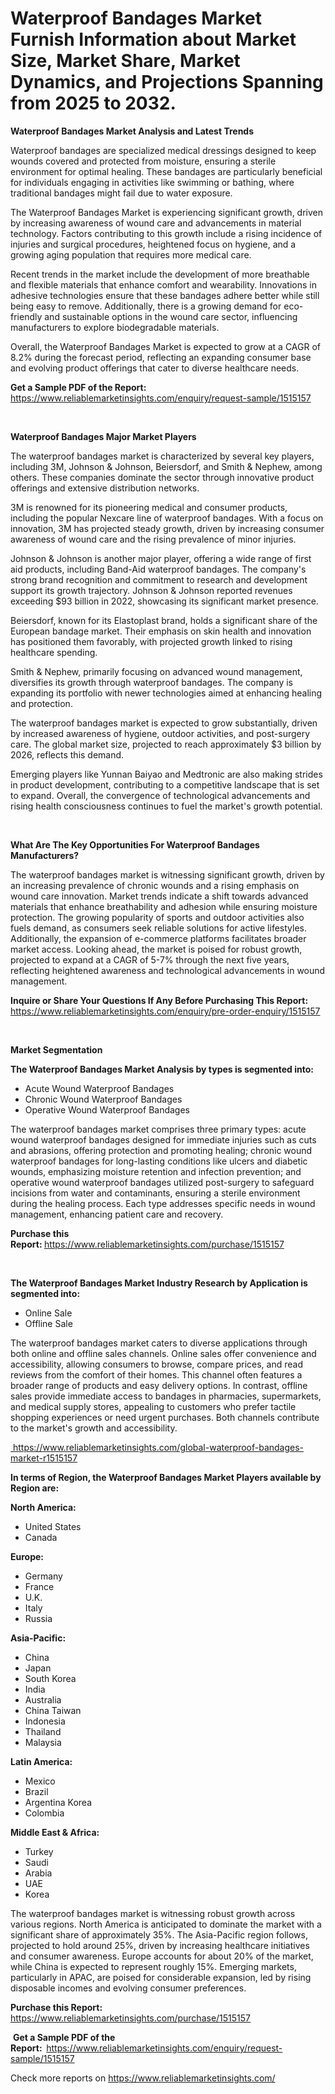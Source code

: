 <p><h1>Waterproof Bandages Market Furnish Information about Market Size, Market Share, Market Dynamics, and Projections Spanning from 2025 to 2032.</h1></p><p><strong>Waterproof Bandages Market Analysis and Latest Trends</strong></p>
<p><p>Waterproof bandages are specialized medical dressings designed to keep wounds covered and protected from moisture, ensuring a sterile environment for optimal healing. These bandages are particularly beneficial for individuals engaging in activities like swimming or bathing, where traditional bandages might fail due to water exposure.</p><p>The Waterproof Bandages Market is experiencing significant growth, driven by increasing awareness of wound care and advancements in material technology. Factors contributing to this growth include a rising incidence of injuries and surgical procedures, heightened focus on hygiene, and a growing aging population that requires more medical care.</p><p>Recent trends in the market include the development of more breathable and flexible materials that enhance comfort and wearability. Innovations in adhesive technologies ensure that these bandages adhere better while still being easy to remove. Additionally, there is a growing demand for eco-friendly and sustainable options in the wound care sector, influencing manufacturers to explore biodegradable materials.</p><p>Overall, the Waterproof Bandages Market is expected to grow at a CAGR of 8.2% during the forecast period, reflecting an expanding consumer base and evolving product offerings that cater to diverse healthcare needs.</p></p>
<p><strong>Get a Sample PDF of the Report:&nbsp;</strong> <a href="https://www.reliablemarketinsights.com/enquiry/request-sample/1515157?utm_campaign=2013&utm_medium=2&utm_source=Github&utm_content=ia&utm_term=08022025&utm_id=waterproof-bandages">https://www.reliablemarketinsights.com/enquiry/request-sample/1515157</a></p>
<p>&nbsp;</p>
<p><strong>Waterproof Bandages Major Market Players</strong></p>
<p><p>The waterproof bandages market is characterized by several key players, including 3M, Johnson & Johnson, Beiersdorf, and Smith & Nephew, among others. These companies dominate the sector through innovative product offerings and extensive distribution networks.</p><p>3M is renowned for its pioneering medical and consumer products, including the popular Nexcare line of waterproof bandages. With a focus on innovation, 3M has projected steady growth, driven by increasing consumer awareness of wound care and the rising prevalence of minor injuries.</p><p>Johnson & Johnson is another major player, offering a wide range of first aid products, including Band-Aid waterproof bandages. The company's strong brand recognition and commitment to research and development support its growth trajectory. Johnson & Johnson reported revenues exceeding $93 billion in 2022, showcasing its significant market presence.</p><p>Beiersdorf, known for its Elastoplast brand, holds a significant share of the European bandage market. Their emphasis on skin health and innovation has positioned them favorably, with projected growth linked to rising healthcare spending.</p><p>Smith & Nephew, primarily focusing on advanced wound management, diversifies its growth through waterproof bandages. The company is expanding its portfolio with newer technologies aimed at enhancing healing and protection.</p><p>The waterproof bandages market is expected to grow substantially, driven by increased awareness of hygiene, outdoor activities, and post-surgery care. The global market size, projected to reach approximately $3 billion by 2026, reflects this demand.</p><p>Emerging players like Yunnan Baiyao and Medtronic are also making strides in product development, contributing to a competitive landscape that is set to expand. Overall, the convergence of technological advancements and rising health consciousness continues to fuel the market's growth potential.</p></p>
<p>&nbsp;</p>
<p><strong>What Are The Key Opportunities For Waterproof Bandages Manufacturers?</strong></p>
<p><p>The waterproof bandages market is witnessing significant growth, driven by an increasing prevalence of chronic wounds and a rising emphasis on wound care innovation. Market trends indicate a shift towards advanced materials that enhance breathability and adhesion while ensuring moisture protection. The growing popularity of sports and outdoor activities also fuels demand, as consumers seek reliable solutions for active lifestyles. Additionally, the expansion of e-commerce platforms facilitates broader market access. Looking ahead, the market is poised for robust growth, projected to expand at a CAGR of 5-7% through the next five years, reflecting heightened awareness and technological advancements in wound management.</p></p>
<p><strong>Inquire or Share Your Questions If Any Before Purchasing This Report:</strong> <a href="https://www.reliablemarketinsights.com/enquiry/pre-order-enquiry/1515157?utm_campaign=2013&utm_medium=2&utm_source=Github&utm_content=ia&utm_term=08022025&utm_id=waterproof-bandages">https://www.reliablemarketinsights.com/enquiry/pre-order-enquiry/1515157</a></p>
<p>&nbsp;</p>
<p><strong>Market Segmentation</strong></p>
<p><strong>The Waterproof Bandages Market Analysis by types is segmented into:</strong></p>
<p><ul><li>Acute Wound Waterproof Bandages</li><li>Chronic Wound Waterproof Bandages</li><li>Operative Wound Waterproof Bandages</li></ul></p>
<p><p>The waterproof bandages market comprises three primary types: acute wound waterproof bandages designed for immediate injuries such as cuts and abrasions, offering protection and promoting healing; chronic wound waterproof bandages for long-lasting conditions like ulcers and diabetic wounds, emphasizing moisture retention and infection prevention; and operative wound waterproof bandages utilized post-surgery to safeguard incisions from water and contaminants, ensuring a sterile environment during the healing process. Each type addresses specific needs in wound management, enhancing patient care and recovery.</p></p>
<p><strong>Purchase this Report:&nbsp;</strong><a href="https://www.reliablemarketinsights.com/purchase/1515157?utm_campaign=2013&utm_medium=2&utm_source=Github&utm_content=ia&utm_term=08022025&utm_id=waterproof-bandages">https://www.reliablemarketinsights.com/purchase/1515157</a></p>
<p>&nbsp;</p>
<p><strong>The Waterproof Bandages Market Industry Research by Application is segmented into:</strong></p>
<p><ul><li>Online Sale</li><li>Offline Sale</li></ul></p>
<p><p>The waterproof bandages market caters to diverse applications through both online and offline sales channels. Online sales offer convenience and accessibility, allowing consumers to browse, compare prices, and read reviews from the comfort of their homes. This channel often features a broader range of products and easy delivery options. In contrast, offline sales provide immediate access to bandages in pharmacies, supermarkets, and medical supply stores, appealing to customers who prefer tactile shopping experiences or need urgent purchases. Both channels contribute to the market's growth and accessibility.</p></p>
<p><a href="https://www.reliablemarketinsights.com/global-waterproof-bandages-market-r1515157?utm_campaign=2013&utm_medium=2&utm_source=Github&utm_content=ia&utm_term=08022025&utm_id=waterproof-bandages">&nbsp;https://www.reliablemarketinsights.com/global-waterproof-bandages-market-r1515157</a></p>
<p><strong>In terms of Region, the Waterproof Bandages Market Players available by Region are:</strong></p>
<p>
    <p> <strong> North America: </strong>
        <ul>
            <li>United States</li>
            <li>Canada</li>
        </ul>
        </p> 
    <p> <strong> Europe: </strong>
        <ul>
            <li>Germany</li>
            <li>France</li>
            <li>U.K.</li>
            <li>Italy</li>
            <li>Russia</li>
        </ul>
        </p> 
    <p> <strong> Asia-Pacific: </strong>
        <ul>
            <li>China</li>
            <li>Japan</li>
            <li>South Korea</li>
            <li>India</li>
            <li>Australia</li>
            <li>China Taiwan</li>
            <li>Indonesia</li>
            <li>Thailand</li>
            <li>Malaysia</li>
        </ul>
        </p> 
    <p> <strong> Latin America: </strong>
        <ul>
            <li>Mexico</li>
            <li>Brazil</li>
            <li>Argentina Korea</li>
            <li>Colombia</li>
        </ul>
        </p> 
    <p> <strong> Middle East & Africa: </strong>
        <ul>
            <li>Turkey</li>
            <li>Saudi</li>
            <li>Arabia</li>
            <li>UAE</li>
            <li>Korea</li>
        </ul>
    </p>
    </p>
<p><p>The waterproof bandages market is witnessing robust growth across various regions. North America is anticipated to dominate the market with a significant share of approximately 35%. The Asia-Pacific region follows, projected to hold around 25%, driven by increasing healthcare initiatives and consumer awareness. Europe accounts for about 20% of the market, while China is expected to represent roughly 15%. Emerging markets, particularly in APAC, are poised for considerable expansion, led by rising disposable incomes and evolving consumer preferences.</p></p>
<p><strong>Purchase this Report: </strong><a href="https://www.reliablemarketinsights.com/purchase/1515157?utm_campaign=2013&utm_medium=2&utm_source=Github&utm_content=ia&utm_term=08022025&utm_id=waterproof-bandages">https://www.reliablemarketinsights.com/purchase/1515157</a></p>
<p>&nbsp;<strong>Get a Sample PDF of the Report:&nbsp;&nbsp;</strong><a href="https://www.reliablemarketinsights.com/enquiry/request-sample/1515157?utm_campaign=2013&utm_medium=2&utm_source=Github&utm_content=ia&utm_term=08022025&utm_id=waterproof-bandages">https://www.reliablemarketinsights.com/enquiry/request-sample/1515157</a></p>
<p><strong></strong></p>
<p>Check more reports on <a href="https://www.reliablemarketinsights.com/?utm_campaign=2013&utm_medium=2&utm_source=Github&utm_content=ia&utm_term=08022025&utm_id=waterproof-bandages">https://www.reliablemarketinsights.com/</a></p>
